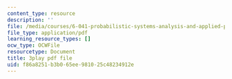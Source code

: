 ```yaml
---
content_type: resource
description: ''
file: /media/courses/6-041-probabilistic-systems-analysis-and-applied-probability-fall-2010/f86a8251b3b065ee981025c48234912e_jsqSScywvMc.pdf
file_type: application/pdf
learning_resource_types: []
ocw_type: OCWFile
resourcetype: Document
title: 3play pdf file
uid: f86a8251-b3b0-65ee-9810-25c48234912e
---
```


